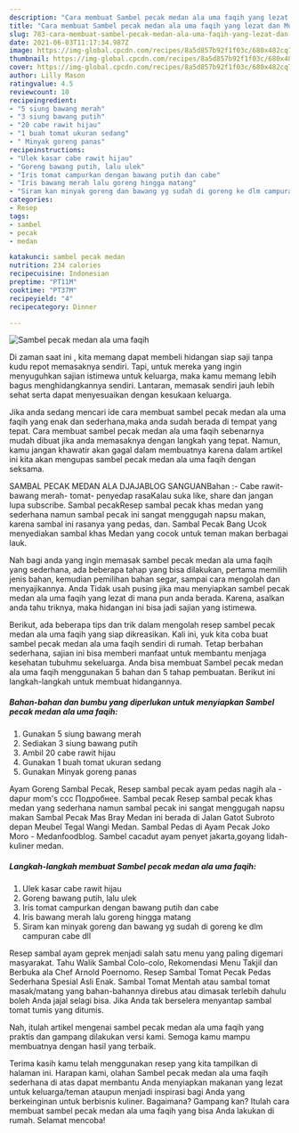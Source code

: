 ```yaml
---
description: "Cara membuat Sambel pecak medan ala uma faqih yang lezat dan Mudah Dibuat"
title: "Cara membuat Sambel pecak medan ala uma faqih yang lezat dan Mudah Dibuat"
slug: 783-cara-membuat-sambel-pecak-medan-ala-uma-faqih-yang-lezat-dan-mudah-dibuat
date: 2021-06-03T11:17:34.987Z
image: https://img-global.cpcdn.com/recipes/8a5d857b92f1f03c/680x482cq70/sambel-pecak-medan-ala-uma-faqih-foto-resep-utama.jpg
thumbnail: https://img-global.cpcdn.com/recipes/8a5d857b92f1f03c/680x482cq70/sambel-pecak-medan-ala-uma-faqih-foto-resep-utama.jpg
cover: https://img-global.cpcdn.com/recipes/8a5d857b92f1f03c/680x482cq70/sambel-pecak-medan-ala-uma-faqih-foto-resep-utama.jpg
author: Lilly Mason
ratingvalue: 4.5
reviewcount: 10
recipeingredient:
- "5 siung bawang merah"
- "3 siung bawang putih"
- "20 cabe rawit hijau"
- "1 buah tomat ukuran sedang"
- " Minyak goreng panas"
recipeinstructions:
- "Ulek kasar cabe rawit hijau"
- "Goreng bawang putih, lalu ulek"
- "Iris tomat campurkan dengan bawang putih dan cabe"
- "Iris bawang merah lalu goreng hingga matang"
- "Siram kan minyak goreng dan bawang yg sudah di goreng ke dlm campuran cabe dll"
categories:
- Resep
tags:
- sambel
- pecak
- medan

katakunci: sambel pecak medan 
nutrition: 234 calories
recipecuisine: Indonesian
preptime: "PT11M"
cooktime: "PT37M"
recipeyield: "4"
recipecategory: Dinner

---
```



![Sambel pecak medan ala uma faqih](https://img-global.cpcdn.com/recipes/8a5d857b92f1f03c/680x482cq70/sambel-pecak-medan-ala-uma-faqih-foto-resep-utama.jpg)

Di zaman  saat ini , kita memang dapat membeli hidangan siap saji tanpa kudu repot memasaknya sendiri. Tapi, untuk mereka yang ingin menyuguhkan sajian istimewa untuk keluarga, maka kamu memang lebih bagus menghidangkannya sendiri. Lantaran, memasak sendiri jauh lebih sehat serta dapat menyesuaikan dengan kesukaan keluarga.

Jika anda sedang mencari ide cara membuat sambel pecak medan ala uma faqih yang enak dan sederhana,maka anda sudah berada di tempat yang tepat. Cara membuat sambel pecak medan ala uma faqih  sebenarnya mudah dibuat jika anda memasaknya dengan langkah yang tepat. Namun, kamu jangan khawatir akan gagal dalam membuatnya 
karena dalam artikel ini kita akan mengupas sambel pecak medan ala uma faqih dengan seksama.  

SAMBAL PECAK MEDAN ALA DJAJABLOG SANGUANBahan :- Cabe rawit- bawang merah- tomat- penyedap rasaKalau suka like, share dan jangan lupa subscribe. Sambal pecakResep sambal pecak khas medan yang sederhana namun sambal pecak ini sangat menggugah napsu makan, karena sambal ini rasanya yang pedas, dan. Sambal Pecak Bang Ucok menyediakan sambal khas Medan yang cocok untuk teman makan berbagai lauk.

Nah bagi anda yang ingin memasak sambel pecak medan ala uma faqih yang sederhana, ada beberapa tahap yang bisa dilakukan, pertama memilih jenis bahan, kemudian pemilihan bahan segar, sampai cara mengolah dan menyajikannya. Anda Tidak usah pusing jika mau menyiapkan sambel pecak medan ala uma faqih yang lezat di mana pun anda berada. Karena, asalkan anda  tahu triknya, maka hidangan ini bisa jadi sajian yang istimewa.

Berikut, ada beberapa tips dan trik dalam mengolah resep sambel pecak medan ala uma faqih yang siap dikreasikan. Kali ini, yuk kita coba buat sambel pecak medan ala uma faqih sendiri di rumah. Tetap berbahan sederhana, sajian ini bisa memberi manfaat untuk membantu menjaga kesehatan tubuhmu sekeluarga. Anda bisa membuat Sambel pecak medan ala uma faqih menggunakan 5 bahan dan 5 tahap pembuatan. Berikut ini langkah-langkah untuk membuat hidangannya.

<!--inarticleads1-->

##### Bahan-bahan dan bumbu yang diperlukan untuk menyiapkan Sambel pecak medan ala uma faqih:

1. Gunakan 5 siung bawang merah
1. Sediakan 3 siung bawang putih
1. Ambil 20 cabe rawit hijau
1. Gunakan 1 buah tomat ukuran sedang
1. Gunakan  Minyak goreng panas


Ayam Goreng Sambal Pecak, Resep sambal pecak ayam pedas nagih ala - dapur mom&#39;s ccc Подробнее. Sambal pecak Resep sambal pecak khas medan yang sederhana namun sambal pecak ini sangat menggugah napsu makan Sambal Pecak Mas Bray Medan ini berada di Jalan Gatot Subroto depan Meubel Tegal Wangi Medan. Sambal Pedas di Ayam Pecak Joko Moro - Medanfoodblog. Sambel cacadut ayam penyet jakarta,goyang lidah-kuliner medan. 

<!--inarticleads2-->

##### Langkah-langkah membuat Sambel pecak medan ala uma faqih:

1. Ulek kasar cabe rawit hijau
1. Goreng bawang putih, lalu ulek
1. Iris tomat campurkan dengan bawang putih dan cabe
1. Iris bawang merah lalu goreng hingga matang
1. Siram kan minyak goreng dan bawang yg sudah di goreng ke dlm campuran cabe dll


Resep sambal ayam geprek menjadi salah satu menu yang paling digemari masyarakat. Tahu Walik Sambal Colo-colo, Rekomendasi Menu Takjil dan Berbuka ala Chef Arnold Poernomo. Resep Sambal Tomat Pecak Pedas Sederhana Spesial Asli Enak. Sambal Tomat Mentah atau sambal tomat masak/matang yang bahan-bahannya direbus atau dimasak terlebih dahulu boleh Anda jajal selagi bisa. Jika Anda tak berselera menyantap sambal tomat tumis yang ditumis. 

Nah, itulah artikel mengenai  sambel pecak medan ala uma faqih  yang praktis dan gampang dilakukan versi kami. Semoga kamu mampu membuatnya dengan hasil yang terbaik. 

Terima kasih kamu telah menggunakan resep yang kita tampilkan di halaman ini. Harapan kami, olahan  Sambel pecak medan ala uma faqih sederhana di atas dapat membantu Anda menyiapkan makanan yang lezat untuk keluarga/teman ataupun menjadi inspirasi bagi Anda yang berkeinginan untuk berbisnis kuliner. Bagaimana? Gampang kan? Itulah cara membuat sambel pecak medan ala uma faqih yang bisa Anda lakukan di rumah. Selamat mencoba!

